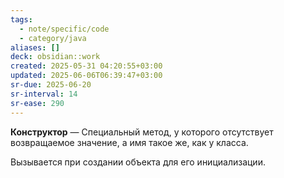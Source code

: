```yaml
---
tags:
  - note/specific/code
  - category/java
aliases: []
deck: obsidian::work
created: 2025-05-31 04:20:55+03:00
updated: 2025-06-06T06:39:47+03:00
sr-due: 2025-06-20
sr-interval: 14
sr-ease: 290
---
```


**Конструктор**
—
Специальный метод, у которого отсутствует возвращаемое значение, а имя такое же, как у класса.

Вызывается при создании объекта для его инициализации.
